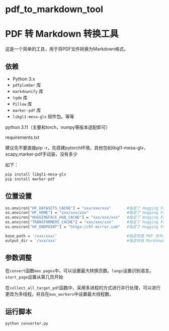 # pdf_to_markdown_tool
# PDF 转 Markdown 转换工具

这是一个简单的工具，用于将PDF文件转换为Markdown格式。

## 依赖

- Python 3.x
- `pdfplumber` 库
- `markdownify` 库
- `tqdm` 库
- `Pillow` 库
- `marker-pdf` 库
- `libgl1-mesa-glx` 软件包。等等

python 3.11（主要和torch，numpy等版本适配即可）

requirements.txt

建议先不要直接pip -r，先搭建pytorch环境，其他包如libgl1-mesa-glx，scapy,marker-pdf手动装，没有多少

如下：

```bash
pip install libgl1-mesa-glx
pip install marker-pdf
```

## 位置设置
```bash
os.environ["HF_DATASETS_CACHE"] = "xxx/xxx/xxx"       #指定了 Hugging Face Datasets 库缓存数据集的位置
os.environ["HF_HOME"] = "xxx/xxx/xxx"                 #指定了 Hugging Face 库的主目录
os.environ["HUGGINGFACE_HUB_CACHE"] = "xxx/xxx/xxx"   #指定了 Hugging Face Hub 库缓存模型和数据集的位置
os.environ["TRANSFORMERS_CACHE"] = "xxx/xxx/xxx"      #指定了 Hugging Face Transformers 库缓存模型的位置。
os.environ["HF_ENDPOINT"] = "https://hf-mirror.com"   #指定了 Hugging Face 库访问模型和数据集的服务器地址

base_path = '/xxx/xxx/'                               #指定存放 PDF 文件位置的地址
output_dir = '/xxx/xxx'                               #指定存放 Markdown文件、out_meta、image文件
```


## 参数调整
在`convert`函数`max_pages`中，可以设置最大转换页数。`langs`设置识别语言。`start_page`设置从第几页开始

在`collect_all_target_pdf`函数中，采用多进程的方式进行并行处理，可以进行更改为多线程。并且在`max_workers`中设置最大线程数。

## 运行脚本
 ```bash
python converter.py
```
